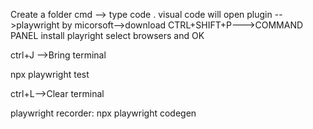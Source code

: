 Create a folder
cmd --> type code .
visual code will open
plugin -->playwright by micorsoft-->download
CTRL+SHIFT+P--->COMMAND PANEL
install playright
select browsers and OK


ctrl+J -->Bring terminal

npx playwright test


ctrl+L-->Clear terminal

playwright recorder:
npx playwright codegen